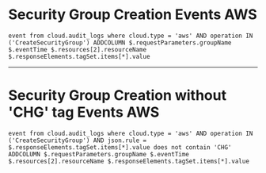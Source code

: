 # Security Group Creation Events AWS 
`event from cloud.audit_logs where cloud.type = 'aws' AND operation IN ('CreateSecurityGroup') ADDCOLUMN $.requestParameters.groupName $.eventTime $.resources[2].resourceName $.responseElements.tagSet.items[*].value`

----------------

# Security Group Creation without 'CHG' tag Events AWS 
`event from cloud.audit_logs where cloud.type = 'aws' AND operation IN ('CreateSecurityGroup') AND json.rule = $.responseElements.tagSet.items[*].value does not contain 'CHG' ADDCOLUMN $.requestParameters.groupName $.eventTime $.resources[2].resourceName $.responseElements.tagSet.items[*].value`

